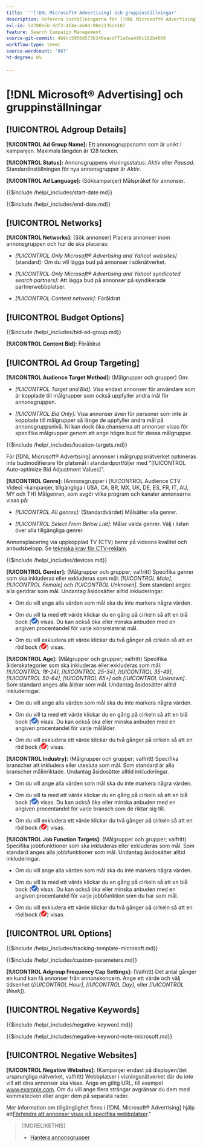 ```yaml
---
title: '''[!DNL Microsoft® Advertising] och gruppinställningar'
description: Referera inställningarna för [!DNL Microsoft® Advertising] annonsgrupper.
exl-id: 5d788e5b-ddf3-4f4e-8e8d-98e3235cb187
feature: Search Campaign Management
source-git-commit: 4b9cc5956d573b346eacdf71a8ea490c162b4660
workflow-type: tm+mt
source-wordcount: '667'
ht-degree: 0%

---
```


# [!DNL Microsoft® Advertising] och gruppinställningar

## [!UICONTROL Adgroup Details]

**[!UICONTROL Ad Group Name]:** Ett annonsgruppsnamn som är unikt i kampanjen. Maximala längden är 128 tecken.

**[!UICONTROL Status]:** Annonsgruppens visningsstatus: *Aktiv* eller *Pausad*. Standardinställningen för nya annonsgrupper är *Aktiv*.

**[!UICONTROL Ad Language]:** (Sökkampanjer) Målspråket för annonser.

<!-- **[!UICONTROL Start Date]:** -->

{{$include /help/_includes/start-date.md}}

<!-- **[!UICONTROL End Date]:** -->

{{$include /help/_includes/end-date.md}}

## [!UICONTROL Networks]

**[!UICONTROL Networks]:** (Sök annonser) Placera annonser inom annonsgruppen och hur de ska placeras:

* *[!UICONTROL Only Microsoft® Advertising and Yahoo! websites]* (standard): Om du vill lägga bud på annonser i söknätverket.

* *[!UICONTROL Only Microsoft® Advertising and Yahoo! syndicated search partners]:* Att lägga bud på annonser på syndikerade partnerwebbplatser.

* *[!UICONTROL Content network]:* Föråldrat

## [!UICONTROL Budget Options]

<!-- **[!UICONTROL Bid]:** -->

{{$include /help/_includes/bid-ad-group.md}}

**[!UICONTROL Content Bid]:** Föråldrat

## [!UICONTROL Ad Group Targeting]

**[!UICONTROL Audience Target Method]:** (Målgrupper och grupper) Om:

* *[!UICONTROL Target and Bid]:* Visa endast annonser för användare som är kopplade till målgrupper som också uppfyller andra mål för annonsgruppen.

* *[!UICONTROL Bid Only]:* Visa annonser även för personer som inte är kopplade till målgrupper så länge de uppfyller andra mål på annonsgruppsnivå. Ni kan dock öka chanserna att annonser visas för specifika målgrupper genom att ange högre bud för dessa målgrupper.

<!-- **[!UICONTROL Location Target]:** -->

{{$include /help/_includes/location-targets.md}}

För [!DNL Microsoft® Advertising] annonser i målgruppsnätverket optimeras inte budmodifierare för platsmål i standardportföljer med &quot;[!UICONTROL Auto-optimize Bid Adjustment Values]&quot;.

**[!UICONTROL Genre]:** (Annonsgrupper i [!UICONTROL Audience CTV Video] -kampanjer, tillgängliga i USA, CA, BR, MX, UK, DE, ES, FR, IT, AU, MY och TH<!-- Should that go in the campaign sub-type description instead, or is this applicable for this feature only? -->) Målgenren, som avgör vilka program och kanaler annonserna visas på:

* *[!UICONTROL All genres]:* (Standardvärdet) Målsätter alla genrer.

* *[!UICONTROL Select From Below List]:* Målar valda genrer. Välj i listan över alla tillgängliga genrer.

Annonsplacering via uppkopplad TV (CTV) beror på videons kvalitet och anbudsbelopp. Se [tekniska krav för CTV-reklam](https://help.ads.microsoft.com/#apex/ads/en/60102/0/#TechnicalRequirements).

<!-- **[!UICONTROL Devices]:** -->

{{$include /help/_includes/devices.md}}

**[!UICONTROL Gender]:** (Målgrupper och grupper; valfritt) Specifika genrer som ska inkluderas eller exkluderas som mål: *[!UICONTROL Male]*, *[!UICONTROL Female]* och *[!UICONTROL Unknown]*. Som standard anges alla gendrar som mål. Undantag åsidosätter alltid inkluderingar.

* Om du vill ange alla värden som mål ska du inte markera några värden.

* Om du vill ta med ett värde klickar du en gång på cirkeln så att en blå bock (![Inkludera](/help/search-social-commerce/assets/include.png "Inkludera")) visas. Du kan också öka eller minska anbuden med en angiven procentandel för varje könsrelaterat mål.

* Om du vill exkludera ett värde klickar du två gånger på cirkeln så att en röd bock (![Exkludera](/help/search-social-commerce/assets/exclude.png "Exkludera")) visas.

**[!UICONTROL Age]:** (Målgrupper och grupper; valfritt) Specifika ålderskategorier som ska inkluderas eller exkluderas som mål: *[!UICONTROL 18-24]*, *[!UICONTROL 25-34]*, *[!UICONTROL 35-49]*, *[!UICONTROL 50-64]*, *[!UICONTROL 65+]* och *[!UICONTROL Unknown]*. Som standard anges alla åldrar som mål. Undantag åsidosätter alltid inkluderingar.

* Om du vill ange alla värden som mål ska du inte markera några värden.

* Om du vill ta med ett värde klickar du en gång på cirkeln så att en blå bock (![Inkludera](/help/search-social-commerce/assets/include.png "Inkludera")) visas. Du kan också öka eller minska anbuden med en angiven procentandel för varje målålder.

* Om du vill exkludera ett värde klickar du två gånger på cirkeln så att en röd bock (![Exkludera](/help/search-social-commerce/assets/exclude.png "Exkludera")) visas.

**[!UICONTROL Industry]:** (Målgrupper och grupper; valfritt) Specifika branscher att inkludera eller utesluta som mål. Som standard är alla branscher målinriktade. Undantag åsidosätter alltid inkluderingar.

* Om du vill ange alla värden som mål ska du inte markera några värden.

* Om du vill ta med ett värde klickar du en gång på cirkeln så att en blå bock (![Inkludera](/help/search-social-commerce/assets/include.png "Inkludera")) visas. Du kan också öka eller minska anbuden med en angiven procentandel för varje bransch som de riktar sig till.

* Om du vill exkludera ett värde klickar du två gånger på cirkeln så att en röd bock (![Exkludera](/help/search-social-commerce/assets/exclude.png "Exkludera")) visas.

**[!UICONTROL Job Function Targets]:** (Målgrupper och grupper; valfritt) Specifika jobbfunktioner som ska inkluderas eller exkluderas som mål. Som standard anges alla jobbfunktioner som mål. Undantag åsidosätter alltid inkluderingar.

* Om du vill ange alla värden som mål ska du inte markera några värden.

* Om du vill ta med ett värde klickar du en gång på cirkeln så att en blå bock (![Inkludera](/help/search-social-commerce/assets/include.png "Inkludera")) visas. Du kan också öka eller minska anbuden med en angiven procentandel för varje jobbfunktion som du har som mål.

* Om du vill exkludera ett värde klickar du två gånger på cirkeln så att en röd bock (![Exkludera](/help/search-social-commerce/assets/exclude.png "Exkludera")) visas.

## [!UICONTROL URL Options]

<!-- **[!UICONTROL Tracking Template]:** -->

{{$include /help/_includes/tracking-template-microsoft.md}}

<!-- **[!UICONTROL Custom Parameters]:** -->

{{$include /help/_includes/custom-parameters.md}}

**[!UICONTROL Adgroup Frequency Cap Settings]:** (Valfritt) Det antal gånger en kund kan få annonser från annonskoncern. Ange ett värde och välj tidsenhet (*[!UICONTROL Hour]*, *[!UICONTROL Day]*, eller *[!UICONTROL Week]*).

## [!UICONTROL Negative Keywords]

<!-- **[!UICONTROL Negative Keywords]:** -->

{{$include /help/_includes/negative-keyword.md}}

<!-- Note for **[!UICONTROL Negative Keywords]:** -->

{{$include /help/_includes/negative-keyword-note-microsoft.md}}

## [!UICONTROL Negative Websites]

**[!UICONTROL Negative Websites]:** (Kampanjer endast på displayen/det ursprungliga nätverket, valfritt) Webbplatser i visningsnätverket där du inte vill att dina annonser ska visas. Ange en giltig URL, till exempel www.example.com. Om du vill ange flera strängar avgränsar du dem med kommatecken eller anger dem på separata rader.

Mer information om tillgänglighet finns i [!DNL Microsoft® Advertising] hjälp att[Förhindra att annonser visas på specifika webbplatser](https://help.ads.microsoft.com/#apex/bae/en/14061/0).&quot;

>[!MORELIKETHIS]
>
>* [Hantera annonsgrupper](/help/search-social-commerce/campaign-management/campaigns/ad-group-manage.md)
